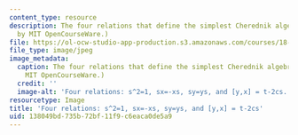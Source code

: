 ```yaml
---
content_type: resource
description: The four relations that define the simplest Cherednik algebra. (Image
  by MIT OpenCourseWare.)
file: https://ol-ocw-studio-app-production.s3.amazonaws.com/courses/18-735-double-affine-hecke-algebras-in-representation-theory-combinatorics-geometry-and-mathematical-physics-fall-2009/138049bd735b72bf11f9c6eaca0de5a9_18-735f09-th.jpg
file_type: image/jpeg
image_metadata:
  caption: The four relations that define the simplest Cherednik algebra. (Image by
    MIT OpenCourseWare.)
  credit: ''
  image-alt: 'Four relations: s^2=1, sx=-xs, sy=ys, and [y,x] = t-2cs.'
resourcetype: Image
title: 'Four relations: s^2=1, sx=-xs, sy=ys, and [y,x] = t-2cs'
uid: 138049bd-735b-72bf-11f9-c6eaca0de5a9
---
```

